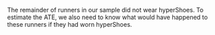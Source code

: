 The remainder of runners in our sample did not wear hyperShoes. To estimate the ATE, we also need to know what would have happened to these runners if they had worn hyperShoes. 




